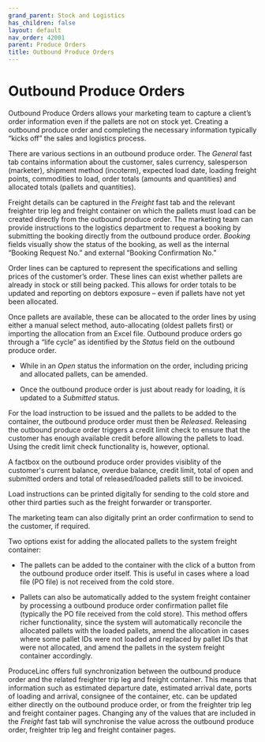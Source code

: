 ```yaml
---
grand_parent: Stock and Logistics
has_children: false
layout: default
nav_order: 42001
parent: Produce Orders
title: Outbound Produce Orders
---
```


# Outbound Produce Orders

Outbound Produce Orders allows your marketing team to capture a client’s order information even if the pallets are not on stock yet. Creating a outbound produce order and completing the necessary information typically “kicks off” the sales and logistics process.

There are various sections in an outbound produce order. The _General_ fast tab contains information about the customer, sales currency, salesperson (marketer), shipment method (incoterm), expected load date, loading freight points, commodities to load, order totals (amounts and quantities) and allocated totals (pallets and quantities).

Freight details can be captured in the _Freight_ fast tab and the relevant freighter trip leg and freight container on which the pallets must load can be created directly from the outbound produce order.
The marketing team can provide instructions to the logistics department to request a booking by submitting the booking directly from the outbound produce order. _Booking_ fields visually show the status of the booking, as well as the internal “Booking Request No.” and external “Booking Confirmation No.”

Order lines can be captured to represent the specifications and selling prices of the customer’s order. These lines can exist whether pallets are already in stock or still being packed. This allows for order totals to be updated and reporting on debtors exposure – even if pallets have not yet been allocated.

Once pallets are available, these can be allocated to the order lines by using either a manual select method, auto-allocating (oldest pallets first) or importing the allocation from an Excel file. 
Outbound produce orders go through a “life cycle” as identified by the _Status_ field on the outbound produce order.

- While in an _Open_ status the information on the order, including pricing and allocated pallets, can be amended.

- Once the outbound produce order is just about ready for loading, it is updated to a _Submitted_ status.

For the load instruction to be issued and the pallets to be added to the container, the outbound produce order must then be _Released_. Releasing the outbound produce order triggers a credit limit check to ensure that the customer has enough available credit before allowing the pallets to load. Using the credit limit check functionality is, however, optional.

A factbox on the outbound produce order provides visiblity of the customer's current balance, overdue balance, credit limit, total of open and submitted orders and total of released/loaded pallets still to be invoiced. 

Load instructions can be printed digitally for sending to the cold store and other third parties such as the freight forwarder or transporter.

The marketing team can also digitally print an order confirmation to send to the customer, if required.

Two options exist for adding the allocated pallets to the system freight container:

- The pallets can be added to the container with the click of a button from the outbound produce order itself. This is useful in cases where a load file (PO file) is not received from the cold store.

- Pallets can also be automatically added to the system freight container by processing a outbound produce order confirmation pallet file (typically the PO file received from the cold store). This method offers richer functionality, since the system will automatically reconcile the allocated pallets with the loaded pallets, amend the allocation in cases where some pallet IDs were not loaded and replaced by pallet IDs that were not allocated, and amend the pallets in the system freight container accordingly. 

ProduceLinc offers full synchronization between the outbound produce order and the related freighter trip leg and freight container. This means that information such as estimated departure date, estimated arrival date, ports of loading and arrival, consignee of the container, etc. can be updated either directly on the outbound produce order, or from the freighter trip leg and freight container pages. Changing any of the values that are included in the _Freight_ fast tab will synchronise the value across the outbound produce order, freighter trip leg and freight container pages.
 
